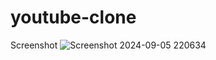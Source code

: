 # youtube-clone
Screenshot ![Screenshot 2024-09-05 220634](https://github.com/user-attachments/assets/634e8262-c33a-4a38-8b5a-3bb87fb3d534)

